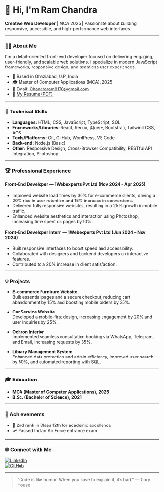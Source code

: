# 👋 Hi, I'm Ram Chandra

**Creative Web Developer** | MCA 2025 | Passionate about building responsive, accessible, and high-performance web interfaces.

---

### 🧑‍💻 About Me

I'm a detail-oriented front-end developer focused on delivering engaging, user-friendly, and scalable web solutions. I specialize in modern JavaScript frameworks, responsive design, and seamless user experiences.

- 📍 Based in Ghaziabad, U.P, India
- 🎓 Master of Computer Applications (MCA), 2025
- 📧 Email: Chandraram8178@gmail.com
- 📄 [My Resume (PDF)](https://github.com/Ram-chandra78/myresume/blob/main/mern%20stack.pdf)

---

### 🚀 Technical Skills

- **Languages:** HTML, CSS, JavaScript, TypeScript, SQL
- **Frameworks/Libraries:** React, Redux, jQuery, Bootstrap, Tailwind CSS, AOS
- **Tools/Platforms:** Git, GitHub, WordPress, VS Code
- **Back-end:** Node.js (Basic)
- **Other:** Responsive Design, Cross-Browser Compatibility, RESTful API Integration, Photoshop

---

### 🏆 Professional Experience

#### Front-End Developer — 1Webexperts Pvt Ltd (Nov 2024 – Apr 2025)
- Improved website load times by 30% for e-commerce clients, driving a 20% rise in user retention and 15% increase in conversions.
- Delivered fully responsive websites, resulting in a 25% growth in mobile traffic.
- Enhanced website aesthetics and interaction using Photoshop, increasing time spent on pages by 10%.

#### Front-End Developer Intern — 1Webexperts Pvt Ltd (Jun 2024 – Nov 2024)
- Built responsive interfaces to boost speed and accessibility.
- Collaborated with designers and backend developers on interactive features.
- Contributed to a 20% increase in client satisfaction.

---

### 💡 Projects

- **E-commerce Furniture Website**  
  Built essential pages and a secure checkout, reducing cart abandonment by 15% and boosting mobile orders by 35%.

- **Car Service Website**  
  Developed a mobile-first design, increasing engagement by 20% and user inquiries by 25%.

- **Ochron Interior**  
  Implemented seamless consultation booking via WhatsApp, Telegram, and Email, increasing requests by 35%.

- **Library Management System**  
  Enhanced data protection and admin efficiency, improved user search by 50%, and automated reporting with SQL.

---

### 🎓 Education

- **MCA (Master of Computer Applications), 2025**
- **B.Sc. (Bachelor of Science), 2021**

---

### 🏅 Achievements

- 🥈 2nd rank in Class 12th for academic excellence
- 🛩️ Passed Indian Air Force entrance exam

---

### 🌐 Connect with Me

[![LinkedIn](https://img.shields.io/badge/LinkedIn-blue?logo=linkedin)](https://linkedin.com)  
[![GitHub](https://img.shields.io/badge/GitHub-181717?logo=github&logoColor=white)](https://github.com/Ram-chandra78)

---

> “Code is like humor. When you have to explain it, it’s bad.” — Cory House
